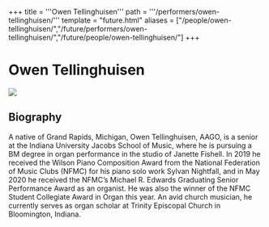 +++
title = '''Owen Tellinghuisen'''
path = '''/performers/owen-tellinghuisen/'''
template = "future.html"
aliases = ["/people/owen-tellinghuisen/","/future/performers/owen-tellinghuisen/","/future/people/owen-tellinghuisen/"]
+++

<h1>Owen Tellinghuisen</h1>

<img class="speaker-photo" src="https://custom.cvent.com/C3A4539B19F74ABCB6FCE437F6BC0A74/files/event/910aaf2914d44586a56fbd0b3b2c31c0/97d22304199448ef8ec73075881f6455.jpg">
<h2>Biography</h2>
<p>A native of Grand Rapids, Michigan, Owen Tellinghuisen, AAGO, is a senior at the Indiana University Jacobs School of Music, where he is pursuing a BM degree in organ performance in the studio of Janette Fishell. In 2019 he received the Wilson Piano Composition Award from the National Federation of Music Clubs (NFMC) for his piano solo work Sylvan Nightfall, and in May 2020 he received the NFMC’s Michael R. Edwards Graduating Senior Performance Award as an organist. He was also the winner of the NFMC Student Collegiate Award in Organ this year. An avid church musician, he currently serves as organ scholar at Trinity Episcopal Church in Bloomington, Indiana.</p>

